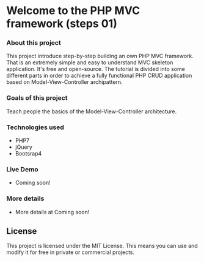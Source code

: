 # Welcome to the PHP MVC framework (steps 01)

### About this project
 This project introduce step-by-step building an own PHP MVC framework.
 That is an extremely simple and easy to understand MVC skeleton application. It's free and open-source.
 The tutorial is divided into some different parts in order to achieve a fully functional PHP CRUD application based  on Model-View-Controller archipattern.

### Goals of this project
 Teach people the basics of the Model-View-Controller architecture.

### Technologies used

- PHP7
- jQuery
- Bootsrap4

### Live Demo
- Coming soon!

### More details
- More details at Coming soon!

License
----
This project is licensed under the MIT License. This means you can use and modify it for free in private or commercial projects.